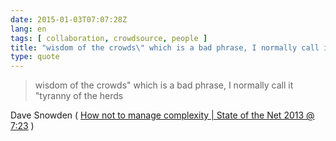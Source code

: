 ```yaml
---
date: 2015-01-03T07:07:28Z
lang: en
tags: [ collaboration, crowdsource, people ]
title: "wisdom of the crowds\" which is a bad phrase, I normally call it"
type: quote
---
```


> wisdom of the crowds" which is a bad phrase, I normally call it
> "tyranny of the herds

Dave Snowden ( [How not to manage complexity  |  State of the Net 2013 @
7:23](https://www.youtube.com/watch?v=gaFQJaQTXhY&t=7m23s) )

